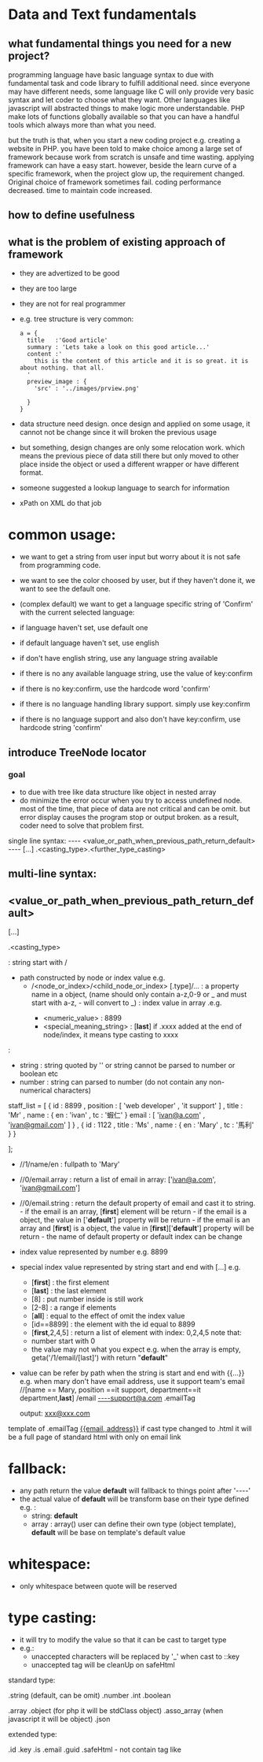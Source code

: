 Data and Text fundamentals
==========================

what fundamental things you need for a new project?
---------------------------------------------------

programming language have basic language syntax to due with fundamental task and
code library to fulfill additional need. since everyone may
have different needs, some language like C will only provide very basic syntax
and let coder to choose what they want. Other languages like javascript will
abstracted things to make logic more understandable. PHP make lots of functions
globally available so that you can have a handful tools which always more than
what you need.

but the truth is that, when you start a new coding project e.g. creating a website
in PHP. you have been told to make choice among a large set of framework because
work from scratch is unsafe and time wasting. applying framework can have a easy
start. however, beside the learn curve of a specific framework, when the project glow up,
the requirement changed. Original choice of framework sometimes fail. coding
performance decreased. time to maintain code increased.

how to define usefulness
------------------------

what is the problem of existing approach of framework
-----------------------------------------------------

- they are advertized to be good
- they are too large
- they are not for real programmer




- e.g. tree structure is very common:
  ```
  a = {
    title   :'Good article'
    summary : 'Lets take a look on this good article...'
    content :'
      this is the content of this article and it is so great. it is about nothing. that all.
    '
    preview_image : {
      'src' : '../images/prview.png'

    }
  }
  ```
- data structure need design. once design and applied on some usage, it cannot not
be change since it will broken the previous usage

- but something, design changes are only some relocation work. which means the
previous piece of data still there but only moved to other place inside the object
or used a different wrapper or have different format.

- someone suggested a lookup language to search for information

- xPath on XML do that job

common usage:
============
- we want to get a string from user input but worry about it is not safe from programming code.

- we want to see the color choosed by user, but if they haven't done it,
 we want to see the default one.

- (complex default)
we want to get a language specific string of 'Confirm' with the current selected language:
- if language haven't set, use default one
- if default language haven't set, use english
- if don't have english string, use any language string available
- if there is no any available language string, use the value of key:confirm
- if there is no key:confirm, use the hardcode word 'confirm'
- if there is no language handling library support. simply use key:confirm
- if there is no language support and also don't have key:confirm, use hardcode string 'confirm'


introduce TreeNode locator
--------------------------

### goal
- to due with tree like data structure like object in nested array
- do minimize the error occur when you try to access undefined node. most of the
  time, that piece of data are not critical and can be omit. but error display causes
  the program stop or output broken. as a result, coder need to solve that problem
  first. 

single line syntax:
<path> ---- <value_or_path_when_previous_path_return_default> ---- [...] .<casting_type>.<further_type_casting>

multi-line syntax:
<path>
----------
<value_or_path_when_previous_path_return_default>
----------
[...]

.<casting_type>


<path> : string start with /
  - path constructed by node or index value e.g.
    - /<node_or_index>/<child_node_or_index> [.type]/...
      <node>  : a property name in a object, (name should only contain a-z,0-9 or _ and must start with a-z, - will convert to _)
      <index> : index value in array .e.g.
        - <numeric_value>          : 8899
        - <special_meaning_string> : [__last__]
      if .xxxx added at the end of node/index, it means type casting to xxxx

<value> :
- string : string quoted by '' or string cannot be parsed to number or boolean etc
- number : string can parsed to number (do not contain any non-numerical characters)


staff_list = [
{
  id : 8899
  , position : [
    'web developer'
    , 'it support'
  ]
  , title : 'Mr'
  , name : {
    en : 'ivan'
    , tc : '蝦仁'
  }
  email : [
    'ivan@a.com'
    , 'ivan@gmail.com'
  ]
}
, {
  id : 1122
  , title : 'Ms'
  , name : {
    en : 'Mary'
    , tc : '馬利'
  }
}

];

- //1/name/en       : fullpath to 'Mary'
- //0/email.array   : return a list of email in array: ['ivan@a.com', 'ivan@gmail.com']
- //0/email.string  : return the default property of email and cast it to string.
                      - if the email is an array, [__first__] element will be return
                      - if the email is a object, the value in ['__default__'] property will be return
                      - if the email is an array and [__first__] is a object, the
                        value in [__first__]['__default__'] property will be return
                      - the name of default property or default index can be change

- index value represented by number e.g. 8899
- special index value represented by string start and end with [...] e.g.
  - [__first__] : the first element
  - [__last__]  : the last element
  - [8]     : put number inside is still work
  - [2-8]   : a range if elements
  - [__all__]   : equal to the effect of omit the index value
  - [id==8899] : the element with the id equal to 8899
  - [__first__,2,4,5] : return a list of element with index: 0,2,4,5
  note that:
  - number start with 0
  - the value may not what you expect
    e.g. when the array is empty, geta('/1/email/[last]') with return "__default__"


- value can be refer by path when the string is start and end with {{...}}
  e.g. when mary don't have email address, use it support team's email
  //[name == Mary, position ==it support, department==it department,__last__]
    /email
      ----support@a.com
  .emailTag

  output:
  <a href="mailto:xxx@xxx.com">xxx@xxx.com</a>

template of .emailTag
<a href="mailto:{{email, address}}">{{email, address}}</a>
if cast type changed to .html it will be a full page of standard html with only on email link

fallback:
=========
- any path return the value __default__ will fallback to things point after '----'
- the actual value of __default__ will be transform base on their type defined
  e.g. :
  - string: __default__
  - array : array()
  user can define their own type (object template), __default__ will be base on template's default value

whitespace:
===========
- only whitespace between quote will be reserved

type casting:
=============
- it will try to modify the value so that it can be cast to target type
- e.g.:
  - unaccepted characters will be replaced by '_' when cast to ::key
  - unaccepted tag will be cleanUp on safeHtml


standard type:

.string (default, can be omit)
.number
.int
.boolean

.array
.object (for php it will be stdClass object)
.asso_array (when javascript it will be object)
.json

extended type:

.id
.key
.is
.email
.guid
.safeHtml      - not contain tag like <script>
.cleanHtmlNode -
.html  - full html page outout

.string_list
.number_list
.int_list
.boolean_list
.id_list
.key_list
.is_list
.email_list
.guid_list


template:
=========
- a string which have markup to represent a variable {{...}}
- variable can be pointed by a path or literal value.
- string marked as __???__ have special function:
  - direct access some global available value
  - programmatic value not be accessable by path e.g. :
    - the current key for this value
    - the name of parent node for this key
  - special tag/attribute removal process

- since template can be without variable, that means very template can be a pain string
- we can extended the meaning of string become: very string should be a template:
  e.g. :
  /lang_dict/ui_btn/submit/en --> 'submit'
  /ui/contact/form/submit_btn  can pointed to --> 'please {{/lang_dict/ui_btn/submit}}'


- ordinary template always have a fixed set of property to access. but data always
  a various morphing. to due with this situation, some tool using name mapping on
  data. some simply provide another template which almost the same as original but
  with some property name changed.

- we use: node collection, node lookup, default __first__ in array to provide
  multiply property name options. syntax:
  {{[name1,name2,...].castType}}
  e.g. a link tag with img inside will server the following purposes:
  1. thumbnail of the fullsize image, link to the fullsize image
  2. video poster_frame of video, link to the video
  3. shortcut of a url, link to a page
  1.:
    - image_large_url
    - image_small_url
    - title

  2.:
    - video_url
    - poster_url
    - title
  3.:
    - link_url
    - thumbnail_url
    - name

the following template will serve the above 3 types of data without change a line of code:

<!--start_link-->

<a class="__nodeName__" href="{{[image_large_url, video_url, link_url].url-->__remove_link__}}" title="{{[title, name, __remove_htmlAttr__].htmlAttr}}">
  <!--start_img-->
  <img src="{{[image_small_url, poster_url, thumbnail_url, '__remove_img__'].url}}"/ alt="{{[title,name].htmlAttr----__remove_htmlAttr__}}">
  <!--end_img-->
</a>

<!--alt_link-->

<span class="__nodeName__">
  <img src="__webRoot__/images/place_holder.png" />
</span>

<!--end_link-->

__webRoot__
__nodeName__
__nodePath__
__first__ (first property or index)
__last__  (last property)
__all__   (all property)
__default__
__remove_htmlAttr__
__remove_XXXX__ ( <!--start_XXXX--> / <!--alt_link--> / <!--end_XXXX--> )
